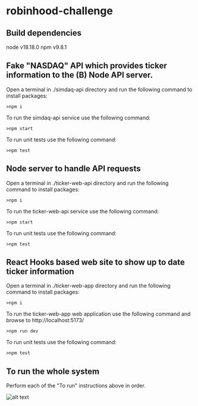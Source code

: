 # robinhood-challenge

## Build dependencies
node v18.18.0
npm  v9.8.1

## Fake "NASDAQ" API which provides ticker information to the (B) Node API server.

Open a terminal in ./simdaq-api directory
and run the following command to install packages:
```
>npm i
```

To run the simdaq-api service use the following command:
```
>npm start
```

To run unit tests use the following command:
```
>npm test
```

## Node server to handle API requests
Open a terminal in ./ticker-web-api directory
and run the following command to install packages:
```
>npm i
```

To run the ticker-web-api service use the following command:
```
>npm start
```

To run unit tests use the following command:
```
>npm test
```


## React Hooks based web site to show up to date ticker information
Open a terminal in ./ticker-web-app directory
and run the following command to install packages:
```
>npm i
```

To run the ticker-web-app web application use the following command and browse to http://localhost:5173/
```
>npm run dev
```

To run unit tests use the following command:
```
>npm test
```

## To run the whole system
Perform each of the "To run" instructions above in order.

![alt text](https://github.com/AppliedIntegrations/robinhood-challenge/blob/main/StockTicker.gif "Running Example of App")


